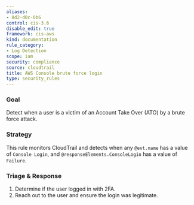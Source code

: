 ```yaml
---
aliases:
- 8d2-d0c-0b6
control: cis-3.6
disable_edit: true
framework: cis-aws
kind: documentation
rule_category:
- Log Detection
scope: iam
security: compliance
source: cloudtrail
title: AWS Console brute force login
type: security_rules
---
```


### Goal
Detect when a user is a victim of an Account Take Over (ATO) by a brute force attack.

### Strategy
 This rule monitors CloudTrail and detects when any `@evt.name` has a value of `Console Login`, and `@responseElements.ConsoleLogin` has a value of `Failure`.

### Triage & Response
1. Determine if the user logged in with 2FA.
2. Reach out to the user and ensure the login was legitimate.
